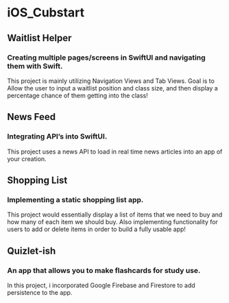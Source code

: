 # iOS_Cubstart

## Waitlist Helper
### Creating multiple pages/screens in SwiftUI and navigating them with Swift. 
This project is mainly utilizing Navigation Views and Tab Views. 
Goal is to Allow the user to input a waitlist position and class size, and then display a percentage chance of them getting into the class!

## News Feed
### Integrating API’s into SwiftUI. 
This project uses a news API to load in real time news articles into an app of your creation. 

## Shopping List
### Implementing a static shopping list app.
This project would essentially display a list of items that we need to buy and how many of each item we should buy.
Also implementing functionality for users to add or delete items in order to build a fully usable app!

## Quizlet-ish
### An app that allows you to make flashcards for study use. 
In this project, i incorporated Google Firebase and Firestore to add persistence to the app.
